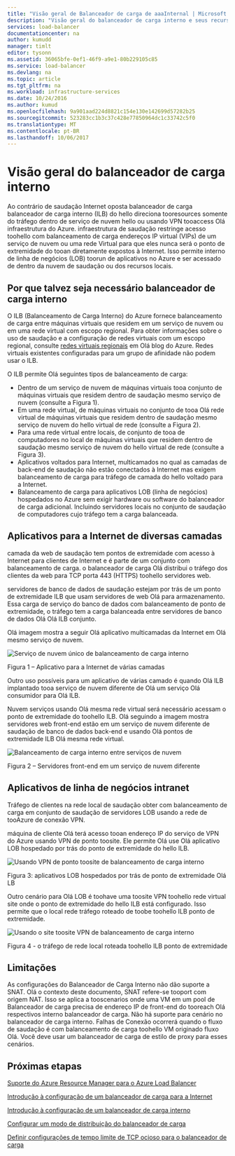 ```yaml
---
title: "Visão geral de Balanceador de carga de aaaInternal | Microsoft Docs"
description: "Visão geral do balanceador de carga interno e seus recursos. Como um balanceador de carga funciona para pontos de extremidade interno do Azure e possíveis cenários tooconfigure"
services: load-balancer
documentationcenter: na
author: kumudd
manager: timlt
editor: tysonn
ms.assetid: 36065bfe-0ef1-46f9-a9e1-80b229105c85
ms.service: load-balancer
ms.devlang: na
ms.topic: article
ms.tgt_pltfrm: na
ms.workload: infrastructure-services
ms.date: 10/24/2016
ms.author: kumud
ms.openlocfilehash: 9a901aad224d8821c154e130e142699d57282b25
ms.sourcegitcommit: 523283cc1b3c37c428e77850964dc1c33742c5f0
ms.translationtype: MT
ms.contentlocale: pt-BR
ms.lasthandoff: 10/06/2017
---
```

# <a name="internal-load-balancer-overview"></a>Visão geral do balanceador de carga interno

Ao contrário de saudação Internet oposta balanceador de carga balanceador de carga interno (ILB) do hello direciona tooresources somente do tráfego dentro de serviço de nuvem hello ou usando VPN tooaccess Olá infraestrutura do Azure. infraestrutura de saudação restringe acesso toohello com balanceamento de carga endereços IP virtual (VIPs) de um serviço de nuvem ou uma rede Virtual para que eles nunca será o ponto de extremidade do tooan diretamente expostos à Internet. Isso permite interno de linha de negócios (LOB) toorun de aplicativos no Azure e ser acessado de dentro da nuvem de saudação ou dos recursos locais.

## <a name="why-you-may-need-an-internal-load-balancer"></a>Por que talvez seja necessário balanceador de carga interno

O ILB (Balanceamento de Carga Interno) do Azure fornece balanceamento de carga entre máquinas virtuais que residem em um serviço de nuvem ou em uma rede virtual com escopo regional. Para obter informações sobre o uso de saudação e a configuração de redes virtuais com um escopo regional, consulte [redes virtuais regionais](https://azure.microsoft.com/blog/2014/05/14/regional-virtual-networks/) em Olá blog do Azure. Redes virtuais existentes configuradas para um grupo de afinidade não podem usar o ILB.

O ILB permite Olá seguintes tipos de balanceamento de carga:

* Dentro de um serviço de nuvem de máquinas virtuais tooa conjunto de máquinas virtuais que residem dentro de saudação mesmo serviço de nuvem (consulte a Figura 1).
* Em uma rede virtual, de máquinas virtuais no conjunto de tooa Olá rede virtual de máquinas virtuais que residem dentro de saudação mesmo serviço de nuvem do hello virtual de rede (consulte a Figura 2).
* Para uma rede virtual entre locais, de conjunto de tooa de computadores no local de máquinas virtuais que residem dentro de saudação mesmo serviço de nuvem do hello virtual de rede (consulte a Figura 3).
* Aplicativos voltados para Internet, multicamados no qual as camadas de back-end de saudação não estão conectados à Internet mas exigem balanceamento de carga para tráfego de camada do hello voltado para a Internet.
* Balanceamento de carga para aplicativos LOB (linha de negócios) hospedados no Azure sem exigir hardware ou software do balanceador de carga adicional. Incluindo servidores locais no conjunto de saudação de computadores cujo tráfego tem a carga balanceada.

## <a name="internet-facing-multi-tier-applications"></a>Aplicativos para a Internet de diversas camadas

camada da web de saudação tem pontos de extremidade com acesso à Internet para clientes de Internet e é parte de um conjunto com balanceamento de carga. o balanceador de carga Olá distribui o tráfego dos clientes da web para TCP porta 443 (HTTPS) toohello servidores web.

servidores de banco de dados de saudação estejam por trás de um ponto de extremidade ILB que usam servidores de web Olá para armazenamento. Essa carga de serviço do banco de dados com balanceamento de ponto de extremidade, o tráfego tem a carga balanceada entre servidores de banco de dados Olá Olá ILB conjunto.

Olá imagem mostra a seguir Olá aplicativo multicamadas da Internet em Olá mesmo serviço de nuvem.

![Serviço de nuvem único de balanceamento de carga interno](./media/load-balancer-internal-overview/IC736321.png)

Figura 1 – Aplicativo para a Internet de várias camadas

Outro uso possíveis para um aplicativo de várias camado é quando Olá ILB implantado tooa serviço de nuvem diferente de Olá um serviço Olá consumidor para Olá ILB.

Nuvem serviços usando Olá mesma rede virtual será necessário acessam o ponto de extremidade do toohello ILB. Olá seguindo a imagem mostra servidores web front-end estão em um serviço de nuvem diferente de saudação de banco de dados back-end e usando Olá pontos de extremidade ILB Olá mesma rede virtual.

![Balanceamento de carga interno entre serviços de nuvem](./media/load-balancer-internal-overview/IC744147.png)

Figura 2 – Servidores front-end em um serviço de nuvem diferente

## <a name="intranet-line-of-business-applications"></a>Aplicativos de linha de negócios intranet

Tráfego de clientes na rede local de saudação obter com balanceamento de carga em conjunto de saudação de servidores LOB usando a rede de tooAzure de conexão VPN.

máquina de cliente Olá terá acesso tooan endereço IP do serviço de VPN do Azure usando VPN de ponto toosite. Ele permite Olá use Olá aplicativo LOB hospedado por trás do ponto de extremidade do hello ILB.

![Usando VPN de ponto toosite de balanceamento de carga interno](./media/load-balancer-internal-overview/IC744148.png)

Figura 3: aplicativos LOB hospedados por trás de ponto de extremidade Olá LB

Outro cenário para Olá LOB é toohave uma toosite VPN toohello rede virtual site onde o ponto de extremidade do hello ILB está configurado. Isso permite que o local rede tráfego roteado de toobe toohello ILB ponto de extremidade.

![Usando o site toosite VPN de balanceamento de carga interno](./media/load-balancer-internal-overview/IC744150.png)

Figura 4 - o tráfego de rede local roteada toohello ILB ponto de extremidade

## <a name="limitations"></a>Limitações

As configurações do Balanceador de Carga Interno não dão suporte a SNAT. Olá o contexto deste documento, SNAT refere-se tooport com origem NAT.  Isso se aplica a tooscenarios onde uma VM em um pool de Balanceador de carga precisa de endereço IP de front-end do tooreach Olá respectivos interno balanceador de carga. Não há suporte para cenário no balanceador de carga interno. Falhas de Conexão ocorrerá quando o fluxo de saudação é com balanceamento de carga toohello VM originado fluxo Olá. Você deve usar um balanceador de carga de estilo de proxy para esses cenários.

## <a name="next-steps"></a>Próximas etapas

[Suporte do Azure Resource Manager para o Azure Load Balancer](load-balancer-arm.md)

[Introdução à configuração de um balanceador de carga para a Internet](load-balancer-get-started-internet-arm-ps.md)

[Introdução à configuração de um balanceador de carga interno](load-balancer-get-started-ilb-arm-ps.md)

[Configurar um modo de distribuição do balanceador de carga](load-balancer-distribution-mode.md)

[Definir configurações de tempo limite de TCP ocioso para o balanceador de carga](load-balancer-tcp-idle-timeout.md)
